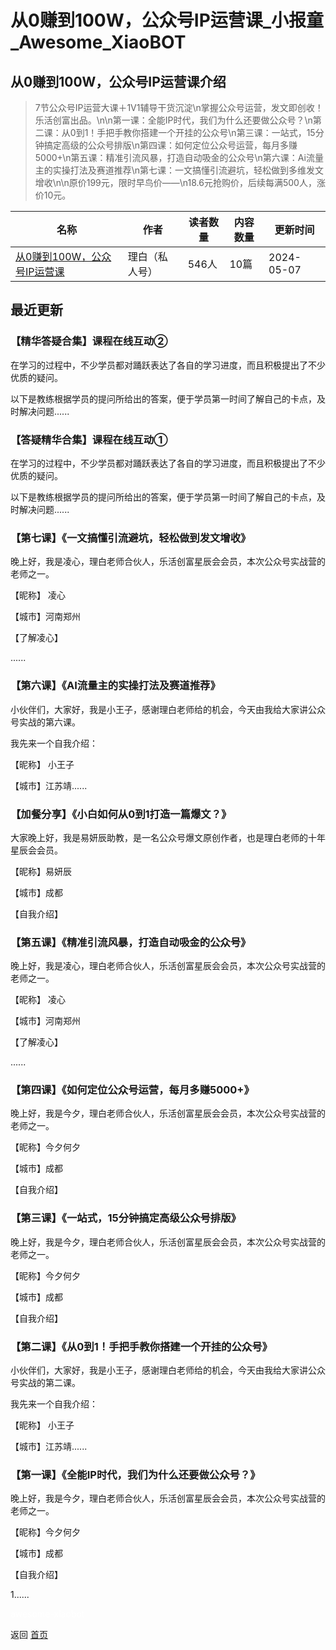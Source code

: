 # 从0赚到100W，公众号IP运营课_小报童_Awesome_XiaoBOT

## 从0赚到100W，公众号IP运营课介绍
> 7节公众号IP运营大课＋1V1辅导干货沉淀\n掌握公众号运营，发文即创收！乐活创富出品。\n\n第一课：全能IP时代，我们为什么还要做公众号？\n第二课：从0到1！手把手教你搭建一个开挂的公众号\n第三课：一站式，15分钟搞定高级的公众号排版\n第四课：如何定位公众号运营，每月多赚5000+\n第五课：精准引流风暴，打造自动吸金的公众号\n第六课：Ai流量主的实操打法及赛道推荐\n第七课：一文搞懂引流避坑，轻松做到多维发文增收\n\n原价199元，限时早鸟价——\n18.6元抢购价，后续每满500人，涨价10元。  
  


|名称|作者|读者数量|内容数量|更新时间|
|---|---|---|---|---|
|[从0赚到100W，公众号IP运营课](https://xiaobot.net/p/lhcfgzh?refer=9c3f1c95-a052-465a-9902-f6d75080262a)|理白（私人号）|546人|10篇|2024-05-07|

## 最近更新
### 【精华答疑合集】课程在线互动②

在学习的过程中，不少学员都对踊跃表达了各自的学习进度，而且积极提出了不少优质的疑问。

以下是教练根据学员的提问所给出的答案，便于学员第一时间了解自己的卡点，及时解决问题......

### 【答疑精华合集】课程在线互动①

在学习的过程中，不少学员都对踊跃表达了各自的学习进度，而且积极提出了不少优质的疑问。

以下是教练根据学员的提问所给出的答案，便于学员第一时间了解自己的卡点，及时解决问题......

### 【第七课】《一文搞懂引流避坑，轻松做到发文增收》

晚上好，我是凌心，理白老师合伙人，乐活创富星辰会会员，本次公众号实战营的老师之一。

【昵称】 凌心

【城市】河南郑州

【了解凌心】

......

### 【第六课】《AI流量主的实操打法及赛道推荐》

小伙伴们，大家好，我是小王子，感谢理白老师给的机会，今天由我给大家讲公众号实战的第六课。

我先来一个自我介绍：

【昵称】 小王子

【城市】江苏靖......

### 【加餐分享】《小白如何从0到1打造一篇爆文？》

大家晚上好，我是易妍辰助教，是一名公众号爆文原创作者，也是理白老师的十年星辰会会员。



【昵称】易妍辰

【城市】成都

【自我介绍】

### 【第五课】《精准引流风暴，打造自动吸金的公众号》

晚上好，我是凌心，理白老师合伙人，乐活创富星辰会会员，本次公众号实战营的老师之一。

【昵称】 凌心

【城市】河南郑州

【了解凌心】

......

### 【第四课】《如何定位公众号运营，每月多赚5000+》

晚上好，我是今夕，理白老师合伙人，乐活创富星辰会会员，本次公众号实战营的老师之一。



【昵称】今夕何夕

【城市】成都

【自我介绍】

### 【第三课】《一站式，15分钟搞定高级公众号排版》

晚上好，我是今夕，理白老师合伙人，乐活创富星辰会会员，本次公众号实战营的老师之一。



【昵称】今夕何夕

【城市】成都

【自我介绍】

### 【第二课】《从0到1！手把手教你搭建一个开挂的公众号》

小伙伴们，大家好，我是小王子，感谢理白老师给的机会，今天由我给大家讲公众号实战的第二课。

我先来一个自我介绍：

【昵称】 小王子

【城市】江苏靖......

### 【第一课】《全能IP时代，我们为什么还要做公众号？》

晚上好，我是今夕，理白老师合伙人，乐活创富星辰会会员，本次公众号实战营的老师之一。

【昵称】今夕何夕

【城市】成都

【自我介绍】

1......


<a href="https://github.com/Reno9527/awesome-xiaobot" style="color: white; text-decoration: none;">awesome-xiaobot</a>

返回 [首页](../README.md)
